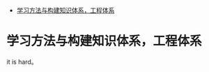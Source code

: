 <!-- TOC -->

- [学习方法与构建知识体系，工程体系](#学习方法与构建知识体系工程体系)

<!-- /TOC -->

# 学习方法与构建知识体系，工程体系

it is hard。